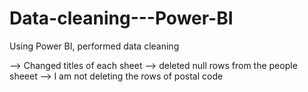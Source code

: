 # Data-cleaning---Power-BI

Using Power BI, performed data cleaning

--> Changed titles of each sheet
--> deleted null rows from the people sheeet
--> I am not deleting the rows of postal code
